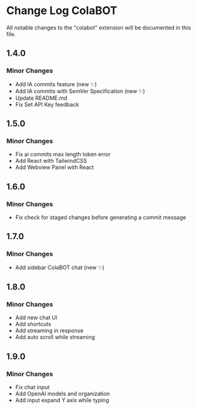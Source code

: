 # Change Log ColaBOT

All notable changes to the "colabot" extension will be documented in this file.

## 1.4.0

### Minor Changes

- Add IA commits feature (new ✨)
- Add IA commits with SemVer Specification (new ✨)
- Update README.md
- Fix Set API Key feedback

## 1.5.0

### Minor Changes

- Fix ai commits max length token error
- Add React with TailwindCSS
- Add Webview Panel with React

## 1.6.0

### Minor Changes

- Fix check for staged changes before generating a commit message

## 1.7.0

### Minor Changes

- Add sidebar ColaBOT chat (new ✨)

## 1.8.0

### Minor Changes

- Add new chat UI
- Add shortcuts
- Add streaming in response
- Add auto scroll while streaming

## 1.9.0

### Minor Changes

- Fix chat input
- Add OpenAI models and organization
- Add input expand Y axis while typing
